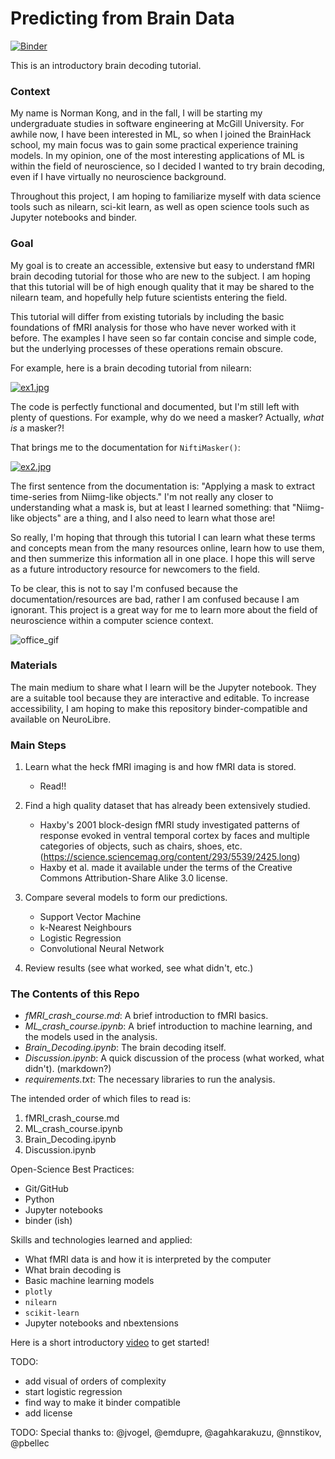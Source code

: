 # Predicting from Brain Data

[![Binder](https://mybinder.org/badge_logo.svg)](https://mybinder.org/v2/gh/mtl-brainhack-school-2019/kongnorman_BrainDecoding/master)

This is an introductory brain decoding tutorial. 

### Context

My name is Norman Kong, and in the fall, I will be starting my undergraduate studies in software engineering at McGill University. For awhile now, I have been interested in ML, so when I joined the BrainHack school, my main focus was to gain some practical experience training models. In my opinion, one of the most interesting applications of ML is within the field of neuroscience, so I decided I wanted to try brain decoding, even if I have virtually no neuroscience background. 

Throughout this project, I am hoping to familiarize myself with data science tools such as nilearn, sci-kit learn, as well as open science tools such as Jupyter notebooks and binder.

### Goal

My goal is to create an accessible, extensive but easy to understand fMRI brain decoding tutorial for those who are new to the subject. I am hoping that this tutorial will be of high enough quality that it may be shared to the nilearn team, and hopefully help future scientists entering the field. 

This tutorial will differ from existing tutorials by including the basic foundations of fMRI analysis for those who have never worked with it before. The examples I have seen so far contain concise and simple code, but the underlying processes of these operations remain obscure. 

For example, here is a brain decoding tutorial from nilearn:

[![ex1.jpg](https://i.postimg.cc/x8bwgH1Y/ex1.jpg)](https://postimg.cc/8fNXz7vn)

The code is perfectly functional and documented, but I'm still left with plenty of questions. For example, why do we need a masker? Actually, *what is* a masker?!

That brings me to the documentation for `NiftiMasker()`:

[![ex2.jpg](https://i.postimg.cc/G9wZf24D/ex2.jpg)](https://postimg.cc/Mf5PMzbZ)

The first sentence from the documentation is: "Applying a mask to extract time-series from Niimg-like objects." I'm not really any closer to understanding what a mask is, but at least I learned something: that "Niimg-like objects" are a thing, and I also need to learn what those are! 

So really, I'm hoping that through this tutorial I can learn what these terms and concepts mean from the many resources online, learn how to use them, and then summerize this information all in one place. I hope this will serve as a future introductory resource for newcomers to the field.

To be clear, this is not to say I'm confused because the documentation/resources are bad, rather I am confused because I am ignorant. This project is a great way for me to learn more about the field of neuroscience within a computer science context.

![office_gif](https://media.giphy.com/media/R5kxSVfg1k0dG/giphy.gif)

### Materials

The main medium to share what I learn will be the Jupyter notebook. They are a suitable tool because they are interactive and editable. To increase accessibility, I am hoping to make this repository binder-compatible and available on NeuroLibre. 

### Main Steps

1. Learn what the heck fMRI imaging is and how fMRI data is stored.
    - Read!!

2. Find a high quality dataset that has already been extensively studied.
    - Haxby's 2001 block-design fMRI study investigated patterns of response evoked in ventral temporal cortex by faces and multiple categories of objects, such as chairs, shoes, etc. (https://science.sciencemag.org/content/293/5539/2425.long)
    - Haxby et al. made it available under the terms of the Creative Commons Attribution-Share Alike 3.0 license.

3. Compare several models to form our predictions.
    - Support Vector Machine 
    - k-Nearest Neighbours
    - Logistic Regression
    - Convolutional Neural Network 

4. Review results (see what worked, see what didn't, etc.)

### The Contents of this Repo

- _fMRI_crash_course.md_: A brief introduction to fMRI basics. 
- _ML_crash_course.ipynb_: A brief introduction to machine learning, and the models used in the analysis.
- _Brain_Decoding.ipynb_: The brain decoding itself. 
- _Discussion.ipynb_: A quick discussion of the process (what worked, what didn't). (markdown?)
- _requirements.txt_: The necessary libraries to run the analysis. 

The intended order of which files to read is:

1. fMRI_crash_course.md 
2. ML_crash_course.ipynb 
3. Brain_Decoding.ipynb
4. Discussion.ipynb

Open-Science Best Practices:
- Git/GitHub
- Python
- Jupyter notebooks
- binder (ish)

Skills and technologies learned and applied:

- What fMRI data is and how it is interpreted by the computer
- What brain decoding is
- Basic machine learning models
- `plotly`
- `nilearn`
- `scikit-learn`
- Jupyter notebooks and nbextensions

Here is a short introductory [video]() to get started!

TODO:
- add visual of orders of complexity
- start logistic regression
- find way to make it binder compatible
- add license

TODO: Special thanks to: @jvogel, @emdupre, @agahkarakuzu, @nnstikov, @pbellec
